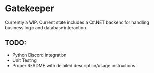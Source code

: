 # Gatekeeper
Currently a WIP. Current state includes a C#.NET backend for handling business logic and database interaction.
## TODO:
- Python Discord integration
- Unit Testing
- Proper README with detailed description/usage instructions
